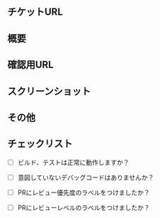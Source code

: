 ## チケットURL
<!-- 該当するチケットがあれば記載 -->


## 概要
<!-- 変更内容の概要を記載 -->
<!-- 実装内容、背景、実装方法 -->


## 確認用URL
<!-- ローカルのURLや遷移方法などを記載 -->


## スクリーンショット
<!-- UIに変更差分があれば、スクショを添付 -->
<!-- 変更前、後両方添付するのが望ましい -->


## その他
<!-- 参考情報、共有したいことなどあれば、記載 -->


## チェックリスト
- [ ] ビルド、テストは正常に動作しますか？
- [ ] 意図していないデバッグコードはありませんか？
- [ ] PRにレビュー優先度のラベルをつけましたか？
- [ ] PRにレビューレベルのラベルをつけましたか？


<!-- レビューレベルの分類ラベルの例
- Review Lv0: ノールック
    - description: 「まったく見ないで Accept する」
- Review Lv1: 軽く目を通す
    - description: 「パッと見て違和感がないかチェックして Accept する」
- Review Lv2: しっかり目を通す
    - description: 「仕様レベルまで理解して、コードレビューする」
- Review Lv3: ローカルで動作確認する
    - description: 「仕様レベルまで理解して、コードレビュー・動作確認する」
-->
